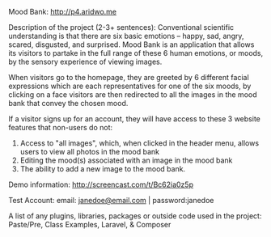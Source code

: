 Mood Bank:
http://p4.aridwo.me

Description of the project (2-3+ sentences):
Conventional scientific understanding is that there are six basic emotions – happy, sad, angry, scared, disgusted, and surprised. Mood Bank is an application that allows its visitors to partake in the full range of these 6 human emotions, or moods, by the sensory experience of viewing images. 

When visitors go to the homepage, they are greeted by 6 different facial expressions which    are each representatives for one of the six moods, by clicking on a face visitors are then redirected to all the images in the mood bank that convey the chosen mood. 

If a visitor signs up for an account, they will have access to these 3 website features that non-users do not: 
1) Access to "all images", which, when clicked in the header menu, allows users to view all photos in the mood bank
2) Editing the mood(s) associated with an image in the mood bank
3) The ability to add a new image to the mood bank. 

Demo information: 
http://screencast.com/t/Bc62ia0z5p

Test Account:
email: janedoe@email.com | password:janedoe

A list of any plugins, libraries, packages or outside code used in the project: Paste/Pre, Class Examples, Laravel, & Composer